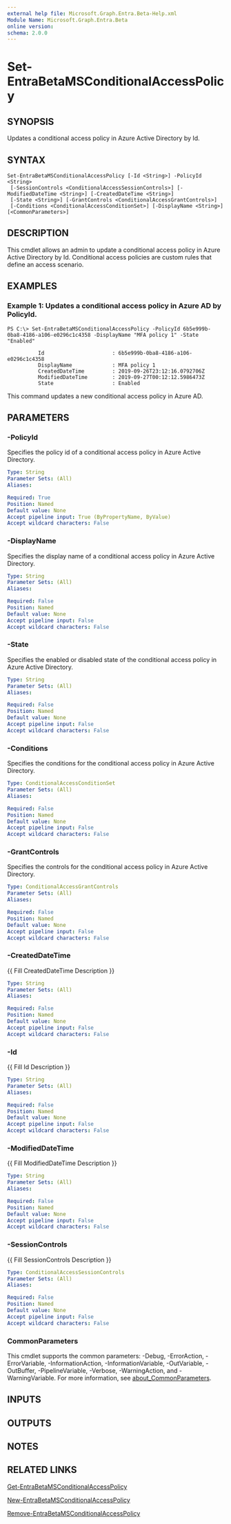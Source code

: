 ```yaml
---
external help file: Microsoft.Graph.Entra.Beta-Help.xml
Module Name: Microsoft.Graph.Entra.Beta
online version:
schema: 2.0.0
---
```


# Set-EntraBetaMSConditionalAccessPolicy

## SYNOPSIS
Updates a conditional access policy in Azure Active Directory by Id.

## SYNTAX

```
Set-EntraBetaMSConditionalAccessPolicy [-Id <String>] -PolicyId <String>
 [-SessionControls <ConditionalAccessSessionControls>] [-ModifiedDateTime <String>] [-CreatedDateTime <String>]
 [-State <String>] [-GrantControls <ConditionalAccessGrantControls>]
 [-Conditions <ConditionalAccessConditionSet>] [-DisplayName <String>] [<CommonParameters>]
```

## DESCRIPTION
This cmdlet allows an admin to update a conditional access policy in Azure Active Directory by Id.
Conditional access policies are custom rules that define an access scenario.

## EXAMPLES

### Example 1: Updates a conditional access policy in Azure AD by PolicyId.
```
PS C:\> Set-EntraBetaMSConditionalAccessPolicy -PolicyId 6b5e999b-0ba8-4186-a106-e0296c1c4358 -DisplayName "MFA policy 1" -State "Enabled"

          Id                      : 6b5e999b-0ba8-4186-a106-e0296c1c4358
          DisplayName             : MFA policy 1
          CreatedDateTime         : 2019-09-26T23:12:16.0792706Z
          ModifiedDateTime        : 2019-09-27T00:12:12.5986473Z
          State                   : Enabled
```

This command updates a new conditional access policy in Azure AD.

## PARAMETERS

### -PolicyId
Specifies the policy id of a conditional access policy in Azure Active Directory.

```yaml
Type: String
Parameter Sets: (All)
Aliases:

Required: True
Position: Named
Default value: None
Accept pipeline input: True (ByPropertyName, ByValue)
Accept wildcard characters: False
```

### -DisplayName
Specifies the display name of a conditional access policy in Azure Active Directory.

```yaml
Type: String
Parameter Sets: (All)
Aliases:

Required: False
Position: Named
Default value: None
Accept pipeline input: False
Accept wildcard characters: False
```

### -State
Specifies the enabled or disabled state of the conditional access policy in Azure Active Directory.

```yaml
Type: String
Parameter Sets: (All)
Aliases:

Required: False
Position: Named
Default value: None
Accept pipeline input: False
Accept wildcard characters: False
```

### -Conditions
Specifies the conditions for the conditional access policy in Azure Active Directory.

```yaml
Type: ConditionalAccessConditionSet
Parameter Sets: (All)
Aliases:

Required: False
Position: Named
Default value: None
Accept pipeline input: False
Accept wildcard characters: False
```

### -GrantControls
Specifies the controls for the conditional access policy in Azure Active Directory.

```yaml
Type: ConditionalAccessGrantControls
Parameter Sets: (All)
Aliases:

Required: False
Position: Named
Default value: None
Accept pipeline input: False
Accept wildcard characters: False
```

### -CreatedDateTime
{{ Fill CreatedDateTime Description }}

```yaml
Type: String
Parameter Sets: (All)
Aliases:

Required: False
Position: Named
Default value: None
Accept pipeline input: False
Accept wildcard characters: False
```

### -Id
{{ Fill Id Description }}

```yaml
Type: String
Parameter Sets: (All)
Aliases:

Required: False
Position: Named
Default value: None
Accept pipeline input: False
Accept wildcard characters: False
```

### -ModifiedDateTime
{{ Fill ModifiedDateTime Description }}

```yaml
Type: String
Parameter Sets: (All)
Aliases:

Required: False
Position: Named
Default value: None
Accept pipeline input: False
Accept wildcard characters: False
```

### -SessionControls
{{ Fill SessionControls Description }}

```yaml
Type: ConditionalAccessSessionControls
Parameter Sets: (All)
Aliases:

Required: False
Position: Named
Default value: None
Accept pipeline input: False
Accept wildcard characters: False
```

### CommonParameters
This cmdlet supports the common parameters: -Debug, -ErrorAction, -ErrorVariable, -InformationAction, -InformationVariable, -OutVariable, -OutBuffer, -PipelineVariable, -Verbose, -WarningAction, and -WarningVariable. For more information, see [about_CommonParameters](http://go.microsoft.com/fwlink/?LinkID=113216).

## INPUTS

## OUTPUTS

## NOTES
## RELATED LINKS

[Get-EntraBetaMSConditionalAccessPolicy]()

[New-EntraBetaMSConditionalAccessPolicy]()

[Remove-EntraBetaMSConditionalAccessPolicy]()

